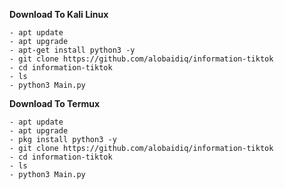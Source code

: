 **Download To Kali Linux**
```
- apt update
- apt upgrade
- apt-get install python3 -y
- git clone https://github.com/alobaidiq/information-tiktok
- cd information-tiktok
- ls
- python3 Main.py
```

**Download To Termux**
```
- apt update
- apt upgrade
- pkg install python3 -y
- git clone https://github.com/alobaidiq/information-tiktok
- cd information-tiktok
- ls
- python3 Main.py

```
